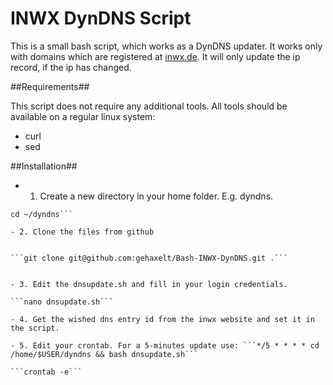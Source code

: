 INWX DynDNS Script
=================

This is a small bash script, which works as a DynDNS updater. It works only with domains which are registered at [inwx.de](inwx.de). It will only update the ip record, if the ip has changed.

##Requirements##

This script does not require any additional tools. All tools should be available on a regular linux system:

- curl
- sed


##Installation##

- 1. Create a new directory in your home folder. E.g. dyndns.

```mkdir ~/dyndns
cd ~/dyndns```

- 2. Clone the files from github


```git clone git@github.com:gehaxelt/Bash-INWX-DynDNS.git .```


- 3. Edit the dnsupdate.sh and fill in your login credentials.

```nano dnsupdate.sh```

- 4. Get the wished dns entry id from the inwx website and set it in the script.

- 5. Edit your crontab. For a 5-minutes update use: ```*/5 * * * * cd /home/$USER/dyndns && bash dnsupdate.sh```

```crontab -e```


